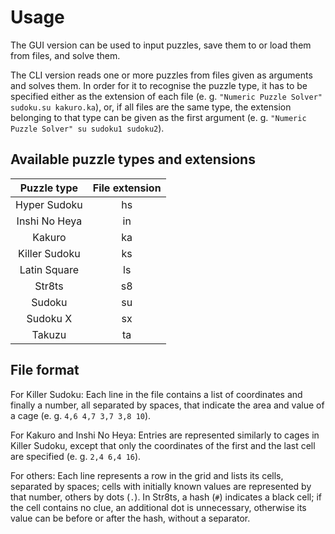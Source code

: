 Usage
=====
The GUI version can be used to input puzzles, save them to or load them from files, and solve them.

The CLI version reads one or more puzzles from files given as arguments and solves them. In order for it to recognise the puzzle type, it has to be specified either as the extension of each file (e. g. `"Numeric Puzzle Solver" sudoku.su kakuro.ka`), or, if all files are the same type, the extension belonging to that type can be given as the first argument (e. g. `"Numeric Puzzle Solver" su sudoku1 sudoku2`).

Available puzzle types and extensions
-------------------------------------
| Puzzle type   | File extension |
|:-------------:|:--------------:|
| Hyper Sudoku  | hs             |
| Inshi No Heya | in             |
| Kakuro        | ka             |
| Killer Sudoku | ks             |
| Latin Square  | ls             |
| Str8ts        | s8             |
| Sudoku        | su             |
| Sudoku X      | sx             |
| Takuzu        | ta             |

File format
-----------
For Killer Sudoku: Each line in the file contains a list of coordinates and finally a number, all separated by spaces, that indicate the area and value of a cage (e. g. `4,6 4,7 3,7 3,8 10`).

For Kakuro and Inshi No Heya: Entries are represented similarly to cages in Killer Sudoku, except that only the coordinates of the first and the last cell are specified (e. g. `2,4 6,4 16`).

For others: Each line represents a row in the grid and lists its cells, separated by spaces; cells with initially known values are represented by that number, others by dots (`.`). In Str8ts, a hash (`#`) indicates a black cell; if the cell contains no clue, an additional dot is unnecessary, otherwise its value can be before or after the hash, without a separator.

